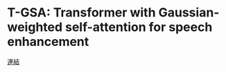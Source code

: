 # T-GSA: Transformer with Gaussian-weighted self-attention for speech enhancement

[連結](https://hackmd.io/@toonnyy8/T-GSA)

